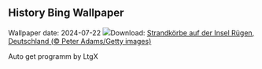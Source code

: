 ## History Bing Wallpaper
Wallpaper date: 2024-07-22
![](https://www.bing.com/th?id=OHR.WickerBeachBaskets_DE-DE6881369278_UHD.jpg&w=1000)Download: [Strandkörbe auf der Insel Rügen, Deutschland (© Peter Adams/Getty images)](https://www.bing.com/th?id=OHR.WickerBeachBaskets_DE-DE6881369278_UHD.jpg)

Auto get programm by LtgX
